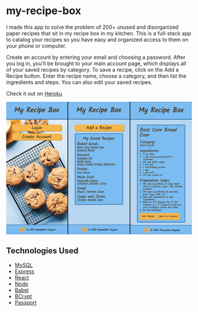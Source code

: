 # my-recipe-box

I made this app to solve the problem of 200+ unused and disorganized paper recipes that sit in my recipe box in my kitchen. This is a full-stack app to catalog your recipes so you have easy and organized access to them on your phone or computer.

Create an account by entering your email and choosing a password. After you log in, you'll be brought to your main account page, which displays all of your saved recipes by category. To save a recipe, click on the Add a Recipe button. Enter the recipe name, choose a category, and then list the ingredients and steps. You can also edit your saved recipes.

Check it out on [Heroku](https://my-recipe-box-app.herokuapp.com)

![screenshot of app](public/images/my-recipe-box-views.jpg)

## Technologies Used
- [MySQL](https://www.npmjs.com/package/mysql)
- [Express](https://www.npmjs.com/package/express)
- [React](https://www.npmjs.com/package/react)
- [Node](https://nodejs.org/en/)
- [Babel](https://www.npmjs.com/package/@babel/core)
- [BCrypt](https://www.npmjs.com/package/bcrypt)
- [Passport](http://www.passportjs.org/)